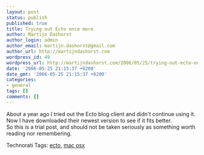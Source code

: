 ```yaml
---
layout: post
status: publish
published: true
title: Trying out Ecto once more
author: Martijn Dashorst
author_login: admin
author_email: martijn.dashorst@gmail.com
author_url: http://martijndashorst.com
wordpress_id: 49
wordpress_url: http://martijndashorst.com/2006/05/25/trying-out-ecto-once-more/
date: '2006-05-25 21:15:37 +0200'
date_gmt: '2006-05-25 21:15:37 +0200'
categories:
- general
tags: []
comments: []
---
```

<p>About a year ago I tried out the Ecto blog client and didn't continue using it. Now I have downloaded their newest version to see if it fits better.<br />
So this is a trial post, and should not be taken seriously as something worth reading nor remembering.</p>
<p><!-- technorati tags start -->
<p>Technorati Tags: <a href="http://www.technorati.com/tag/ecto" rel="tag">ecto</a>, <a href="http://www.technorati.com/tag/mac osx" rel="tag">mac osx</a></p>
<p><!-- technorati tags end --></p>

